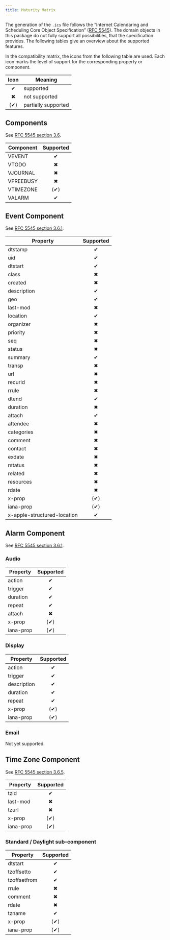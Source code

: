 ```yaml
---
title: Maturity Matrix
---
```


The generation of the `.ics` file follows the “Internet Calendaring and Scheduling Core Object
Specification” ([RFC 5545](https://tools.ietf.org/html/rfc5545)). The domain objects in this package do not fully
support all possibilities, that the specification provides. The following tables give an overview about the supported
features.

In the compatibility matrix, the icons from the following table are used. Each icon marks the level of support for the
corresponding property or component.

| Icon | Meaning             |
| :--: | ------------------- |
|  ✔   | supported           |
|  ✖   | not supported       |
| (✔)  | partially supported |

## Components

See [RFC 5545 section 3.6](https://tools.ietf.org/html/rfc5545#section-3.6).

| Component | Supported |
| --------- | :-------: |
| VEVENT    |     ✔     |
| VTODO     |     ✖     |
| VJOURNAL  |     ✖     |
| VFREEBUSY |     ✖     |
| VTIMEZONE |    (✔)    |
| VALARM    |     ✔     |

## Event Component

See [RFC 5545 section 3.6.1](https://tools.ietf.org/html/rfc5545#section-3.6.1).

| Property                    | Supported |
| --------------------------- | :-------: |
| dtstamp                     |     ✔     |
| uid                         |     ✔     |
| dtstart                     |     ✔     |
| class                       |     ✖     |
| created                     |     ✖     |
| description                 |     ✔     |
| geo                         |     ✔     |
| last-mod                    |     ✖     |
| location                    |     ✔     |
| organizer                   |     ✖     |
| priority                    |     ✖     |
| seq                         |     ✖     |
| status                      |     ✖     |
| summary                     |     ✔     |
| transp                      |     ✖     |
| url                         |     ✖     |
| recurid                     |     ✖     |
| rrule                       |     ✖     |
| dtend                       |     ✔     |
| duration                    |     ✖     |
| attach                      |     ✔     |
| attendee                    |     ✖     |
| categories                  |     ✖     |
| comment                     |     ✖     |
| contact                     |     ✖     |
| exdate                      |     ✖     |
| rstatus                     |     ✖     |
| related                     |     ✖     |
| resources                   |     ✖     |
| rdate                       |     ✖     |
| x-prop                      |    (✔)    |
| iana-prop                   |    (✔)    |
| x-apple-structured-location |     ✔     |

## Alarm Component

See [RFC 5545 section 3.6.1](https://tools.ietf.org/html/rfc5545#section-3.6.1).

### Audio

| Property  | Supported |
| --------- | :-------: |
| action    |     ✔     |
| trigger   |     ✔     |
| duration  |     ✔     |
| repeat    |     ✔     |
| attach    |     ✖     |
| x-prop    |    (✔)    |
| iana-prop |    (✔)    |

### Display

| Property    | Supported |
| ----------- | :-------: |
| action      |     ✔     |
| trigger     |     ✔     |
| description |     ✔     |
| duration    |     ✔     |
| repeat      |     ✔     |
| x-prop      |    (✔)    |
| iana-prop   |    (✔)    |

### Email

Not yet supported.

## Time Zone Component

See [RFC 5545 section 3.6.5](https://tools.ietf.org/html/rfc5545#section-3.6.5).

| Property  | Supported |
| --------- | :-------: |
| tzid      |     ✔     |
| last-mod  |     ✖     |
| tzurl     |     ✖     |
| x-prop    |    (✔)    |
| iana-prop |    (✔)    |

### Standard / Daylight sub-component

| Property     | Supported |
| ------------ | :-------: |
| dtstart      |     ✔     |
| tzoffsetto   |     ✔     |
| tzoffsetfrom |     ✔     |
| rrule        |     ✖     |
| comment      |     ✖     |
| rdate        |     ✖     |
| tzname       |     ✔     |
| x-prop       |    (✔)    |
| iana-prop    |    (✔)    |
